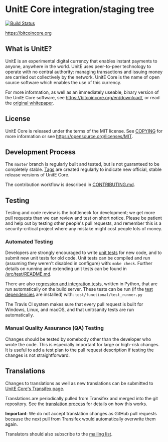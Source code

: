 UnitE Core integration/staging tree
=====================================

[![Build Status](https://travis-ci.org/unite/unite.svg?branch=master)](https://travis-ci.org/unite/unite)

https://bitcoincore.org

What is UnitE?
----------------

UnitE is an experimental digital currency that enables instant payments to
anyone, anywhere in the world. UnitE uses peer-to-peer technology to operate
with no central authority: managing transactions and issuing money are carried
out collectively by the network. UnitE Core is the name of open source
software which enables the use of this currency.

For more information, as well as an immediately useable, binary version of
the UnitE Core software, see https://bitcoincore.org/en/download/, or read the
[original whitepaper](https://bitcoincore.org/unite.pdf).

License
-------

UnitE Core is released under the terms of the MIT license. See [COPYING](COPYING) for more
information or see https://opensource.org/licenses/MIT.

Development Process
-------------------

The `master` branch is regularly built and tested, but is not guaranteed to be
completely stable. [Tags](https://github.com/unite/unite/tags) are created
regularly to indicate new official, stable release versions of UnitE Core.

The contribution workflow is described in [CONTRIBUTING.md](CONTRIBUTING.md).

Testing
-------

Testing and code review is the bottleneck for development; we get more pull
requests than we can review and test on short notice. Please be patient and help out by testing
other people's pull requests, and remember this is a security-critical project where any mistake might cost people
lots of money.

### Automated Testing

Developers are strongly encouraged to write [unit tests](src/test/README.md) for new code, and to
submit new unit tests for old code. Unit tests can be compiled and run
(assuming they weren't disabled in configure) with: `make check`. Further details on running
and extending unit tests can be found in [/src/test/README.md](/src/test/README.md).

There are also [regression and integration tests](/test), written
in Python, that are run automatically on the build server.
These tests can be run (if the [test dependencies](/test) are installed) with: `test/functional/test_runner.py`

The Travis CI system makes sure that every pull request is built for Windows, Linux, and macOS, and that unit/sanity tests are run automatically.

### Manual Quality Assurance (QA) Testing

Changes should be tested by somebody other than the developer who wrote the
code. This is especially important for large or high-risk changes. It is useful
to add a test plan to the pull request description if testing the changes is
not straightforward.

Translations
------------

Changes to translations as well as new translations can be submitted to
[UnitE Core's Transifex page](https://www.transifex.com/projects/p/unite/).

Translations are periodically pulled from Transifex and merged into the git repository. See the
[translation process](doc/translation_process.md) for details on how this works.

**Important**: We do not accept translation changes as GitHub pull requests because the next
pull from Transifex would automatically overwrite them again.

Translators should also subscribe to the [mailing list](https://groups.google.com/forum/#!forum/unite-translators).
